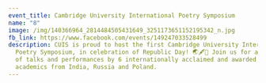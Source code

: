 ```yaml
---
event_title: Cambridge University International Poetry Symposium
name: "8"
image: /img/140366964_2814484505431649_3251173651152195342_n.jpg
fb_link: https://www.facebook.com/events/149247033528499
description: CUIS is proud to host the first Cambridge University International
  Poetry Symposium, in celebration of Republic Day! 🌏🖋💫 Join us for a series
  of talks and performances by 6 internationally acclaimed and awarded poets and
  academics from India, Russia and Poland.
---
```

